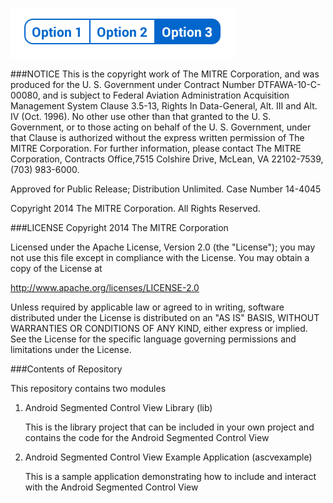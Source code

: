 ![](lib/sample_ascv_image.png)

###NOTICE
This is the copyright work of The MITRE Corporation, and was produced for
the U. S. Government under Contract Number DTFAWA-10-C-00080, and is subject
to Federal Aviation Administration Acquisition Management System Clause
3.5-13, Rights In Data-General, Alt. III and Alt. IV (Oct. 1996).  No other
use other than that granted to the U. S. Government, or to those acting on
behalf of the U. S. Government, under that Clause is authorized without the
express written permission of The MITRE Corporation. For further information,
please contact The MITRE Corporation, Contracts Office,7515 Colshire Drive,
McLean, VA  22102-7539, (703) 983-6000.

Approved for Public Release; Distribution Unlimited. Case Number 14-4045

Copyright 2014 The MITRE Corporation. All Rights Reserved.

###LICENSE
Copyright 2014 The MITRE Corporation

Licensed under the Apache License, Version 2.0 (the "License");
you may not use this file except in compliance with the License.
You may obtain a copy of the License at

http://www.apache.org/licenses/LICENSE-2.0

Unless required by applicable law or agreed to in writing, software
distributed under the License is distributed on an "AS IS" BASIS,
WITHOUT WARRANTIES OR CONDITIONS OF ANY KIND, either express or implied.
See the License for the specific language governing permissions and
limitations under the License.

###Contents of Repository

This repository contains two modules

1. Android Segmented Control View Library (lib)

   This is the library project that can be included in your own project
and contains the code for the Android Segmented Control View

2. Android Segmented Control View Example Application (ascvexample)

   This is a sample application demonstrating how to include and interact
with the Android Segmented Control View





